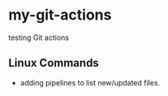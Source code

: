 # my-git-actions
testing Git actions

## Linux Commands

* adding pipelines to list new/updated files.
